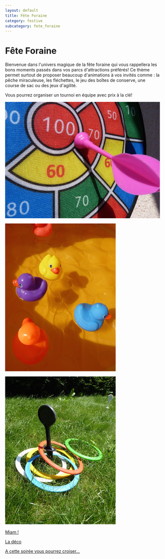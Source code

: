```yaml
---
layout: default
title: Fête Foraine
category: festive
subcategory: fete_foraine
---
```


# Fête Foraine

Bienvenue dans l'univers magique de la fête foraine qui vous rappellera les bons moments passés dans vos parcs d'attractions préférés! Ce thème permet surtout de proposer beaucoup d'animations à vos invités comme : la pêche miraculeuse, les fléchettes, le jeu des boîtes de conserve, une course de sac ou des jeux d'agilité.

Vous pourrez organiser un tournoi en équipe avec prix à la clé!

![deco](/assets/images/pages/P1100017.JPG)

![deco](/assets/images/pages/P1100018.JPG)

![deco](/assets/images/pages/P1100039.JPG)

[Miam !](/pages/fete_foraine/miam.html)

[La déco](/pages/fete_foraine/deco.html)

[A cette soirée vous pourrez croiser...](/pages/fete_foraine/deguisements.html)
